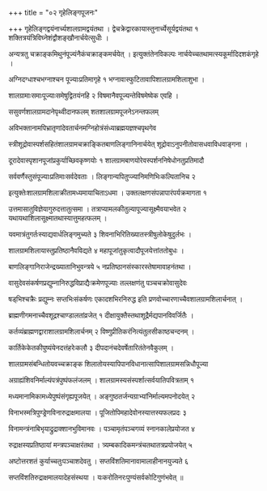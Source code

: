 +++
title = "०२ गृहेलिङ्गपूजनः"

+++
गृहेलिङ्गद्वयंनार्च्यशालग्रामद्वयंतथा । द्वेचक्रेद्वारकायास्तुनार्च्येसूर्यद्वयंतथा १ शक्तित्रयंत्रिविघ्नेशंद्वौशङ्खौनार्चयेत्सुधीः ।

अन्यत्रतु चक्राङ्कमिथुनंपूज्यंनैकंचक्राङ्कमर्चयेत् । इत्युक्तंतेनविकल्पः नार्चयेच्चतथामत्स्यकूर्मादिदशकंगृहे ।

अग्निदग्धाश्चभग्नाश्चन पूज्याःप्रतिमागृहे १ भग्नावास्फुटितावापिशालग्रामशिलाशुभा ।

शालग्रामाःसमाःपूज्याःसमेषुद्वितयंनहि २ विषमानैवपूज्यन्तेविषमेष्वेक एवहि ।

ससुवर्णशालग्रामदानेपृथ्वीदानफलम् शतशालग्रामपूजनेऽनन्तफलम्

अविभक्तानामपिभ्रातृणांदेवतार्चनमग्निहोत्रंसंध्याब्रह्मयज्ञश्चपृथगेव

स्त्रीशूद्रोवास्पर्शसहितंशालग्रामचक्राङ्कितबाणलिङ्गानिनार्चयेत् शूद्रोवाऽनुपनीतोवासधवाविधवाङ्गना ।

दूरादेवास्पृशानपूजांप्रकुर्याच्छिवकृष्णयोः १ शालग्रामबाणयोरेवस्पर्शननिषेधोनतुप्रतिमादौ

सर्ववर्णैस्तुसंपूज्याःप्रतिमाःसर्वदेवताः । लिङ्गान्यपितुप्ज्यानिमणिभिःकल्पितानिच २

इत्युक्तेःशालग्रामशिलाक्रीतामध्यमायाचिताऽधमा । उक्तलक्षणसंपन्नापारंपर्यक्रमागता १

उत्तमासातुविज्ञेयागुरुदत्तातुत्समा । तत्राप्यामलकीतुल्यापूज्यासूक्ष्मैवयाभवेत २ यथायथाशिलासूक्ष्मातथास्यात्तुमहत्फलम् ।

यवमात्रंतुगर्तःस्याद्यवार्धलिङ्गमुच्यते ३ शिवनाभिरितिख्यातस्त्रीषुलोकेषुदुर्लभः ।

शालग्रामशिलायास्तुप्रतिष्ठानैवविद्यते ४ महापूजांतुकृत्वादौपूजयेत्तांततोबुधः ।

बाणलिङ्गानिराजेन्द्रख्यातानिभुवन्त्रये ५ नप्रतिष्ठानसंस्कारस्तेषामावाहनंतथा ।

वासुदेवसंकर्षणप्रद्युम्नानिरुद्धविप्राद्यैःक्रमेणपूज्याः तल्लक्षणंतु पञ्चचक्रोवासुदेवः

षड्‌भिश्चक्रैः प्रद्युम्नः सप्तभिःसंकर्षणः एकादशभिरनिरुद्ध इति प्रणवोच्चारणाच्चैवशालग्रामशिलार्चनात् ।

ब्राह्मणीगमनाच्चैवशूद्रश्चाण्डालतांव्रजेत् १ दीक्षायुक्तैस्तथाशूद्रैर्मद्यपानविवर्जितैः ।

कर्तव्यंब्राह्मणद्वाराशालग्रामशिलार्चनम् २ विष्णुप्रीतिकरंनित्यंतुलसीकाष्ठचन्दनम् ।

कार्तिकेकेतकीपुष्यंयेनदत्तंहरेःकलौ ३ दीपदानंचदेवर्षेतारितंतेनवैकुलम् ।

शालग्रामसंबन्धितोयवच्चक्राङ्क शिलातोयस्यापिपानविधानात्सापिशालग्रामसन्निधौपूज्या

अग्राह्यंशिवनिर्माल्यंपत्रंपुष्पंफलंजलम् । शालग्रामस्यसंस्पर्शात्सर्वयातिपवित्रताम् १

मध्यमानामिकामध्येपुष्पंसंगृह्यपूजयेत् । अङ्गुष्ठतर्जन्यग्राभ्यांनिर्माल्यमपनोदयेत् २

विनाभस्मत्रिपुण्ड्रेणविनारुद्राक्षमालया । पूजितोपिमहादेवोनस्यात्तस्यफलप्रदः ३

विनामन्त्रंनाबिभृयाद्रुद्राक्शानभुविमानवः । पञ्चामृतंपञ्चगव्यं स्नानकालेप्रयोजत ४

रुद्राक्षस्यप्रतिष्ठायां मन्त्रपञ्चाक्षरंतथा । त्र्यम्बकादिकमन्त्रंचतथातत्रप्रयोजयेत् ५

अष्टोत्तरशतं कुर्याच्चतुःपञ्चाशदेवतु । सप्तविंशतिमानावामालाहीनानयुज्यते ६

सप्तविंशतिरुद्राक्षमालयादेहसंस्थया । यःकरोतिनरःपुण्यंसर्वकोटिगुणंभवेत् ॥
